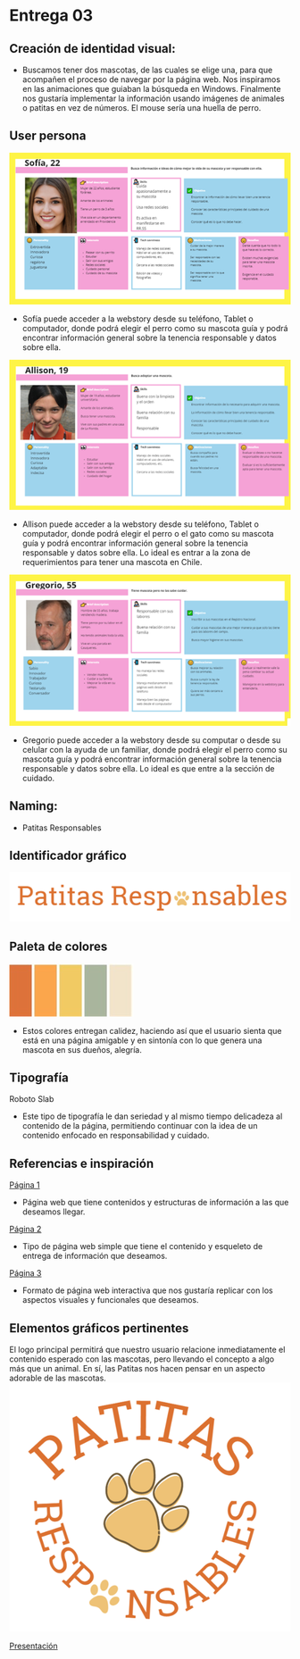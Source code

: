 # Entrega 03

## Creación de identidad visual: 
- Buscamos tener dos mascotas, de las cuales se elige una, para que acompañen el proceso de navegar por la página web. Nos inspiramos en las animaciones que guiaban la búsqueda en Windows. Finalmente nos gustaría implementar la información usando imágenes de animales o patitas en vez de números. El mouse sería una huella de perro. 

## User persona
![User 1](https://github.com/rohono/Tenencia-resposable/blob/main/Entrega_03/user1.png)
- Sofía puede acceder a la webstory desde su teléfono, Tablet o computador, donde podrá elegir el perro como su mascota guía y podrá encontrar información general sobre la tenencia responsable y datos sobre ella.

![User 2](https://github.com/rohono/Tenencia-resposable/blob/main/Entrega_03/user2.png)
- Allison puede acceder a la webstory desde su teléfono, Tablet o computador, donde podrá elegir el perro o el gato como su mascota guía y podrá encontrar información general sobre la tenencia responsable y datos sobre ella. Lo ideal es entrar a la zona de requerimientos para tener una mascota en Chile.

![User 3](https://github.com/rohono/Tenencia-resposable/blob/main/Entrega_03/user3.png)
- Gregorio puede acceder a la webstory desde su computar o desde su celular con la ayuda de un familiar, donde podrá elegir el perro como su mascota guía y podrá encontrar información general sobre la tenencia responsable y datos sobre ella. Lo ideal es que entre a la sección de cuidado.

## Naming: 
- Patitas Responsables

## Identificador gráfico
![Logo1](https://github.com/rohono/Tenencia-resposable/blob/main/Entrega_03/patitas.png)

## Paleta de colores
![Paleta](https://github.com/rohono/Tenencia-resposable/blob/main/Entrega_03/paleta.jpg)
-  Estos colores entregan calidez, haciendo así que el usuario sienta que está en una página amigable y en sintonía con lo que genera una mascota en sus dueños, alegría.

## Tipografía
Roboto Slab
- Este tipo de tipografía le dan seriedad y al mismo tiempo delicadeza al contenido de la página, permitiendo continuar con la idea de un contenido enfocado en responsabilidad y cuidado.

## Referencias e inspiración
[Página 1](https://www.fanaticosdelasmascotas.cl/ )
- Página web que tiene contenidos y estructuras de información a las que deseamos llegar.
  
[Página 2](https://www.expertoanimal.com/ )
- Tipo de página web simple que tiene el contenido y esqueleto de entrega de información que deseamos.
  
[Página 3](https://www.ectogasm.net/)
- Formato de página web interactiva que nos gustaría replicar con los aspectos visuales y funcionales que deseamos.

## Elementos gráficos pertinentes
El logo principal permitirá que nuestro usuario relacione inmediatamente el contenido esperado con las mascotas, pero llevando el concepto a algo más que un animal. En sí, las Patitas nos hacen pensar en un aspecto adorable de las mascotas.
![Logo 2](https://github.com/rohono/Tenencia-resposable/blob/main/Entrega_03/logo.png)

[Presentación](https://youtu.be/pJ26lCsNQHw)

